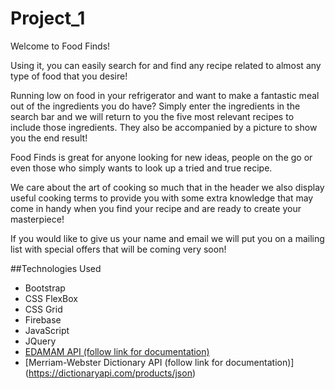 # Project_1
Welcome to Food Finds!

Using it, you can easily search for and find any recipe related to almost any type of food that you desire!

Running low on food in your refrigerator and want to make a fantastic meal out of the ingredients you do have? Simply enter the ingredients in the search bar and we will return to you the five most relevant recipes to include those ingredients. They also be accompanied by a picture to show you the end result!

Food Finds is great for anyone looking for new ideas, people on the go or even those who simply wants to look up a tried and true recipe.

We care about the art of cooking so much that in the header we also display useful cooking terms to provide you with some extra knowledge that may come in handy when you find your recipe and are ready to create your masterpiece!

If you would like to give us your name and email we will put you on a mailing list with special offers that will be coming very soon!


##Technologies Used

* Bootstrap
* CSS FlexBox
* CSS Grid
* Firebase
* JavaScript
* JQuery
* [EDAMAM API (follow link for documentation)](https://developer.edamam.com/edamam-docs-recipe-api)
* [Merriam-Webster Dictionary API (follow link for documentation)] (https://dictionaryapi.com/products/json)
